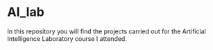 # AI_lab
In this repository you will find the projects carried out for the Artificial Intelligence Laboratory course I attended.
